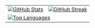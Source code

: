 <div align="center">
  <table>
    <tr>
      <td>
        <a href="https://github.com/smallghost42">
          <img src="https://github-readme-stats.vercel.app/api?username=smallghost42&show_icons=true&theme=nightowl&count_private=true" alt="GitHub Stats">
        </a>
      </td>
      <td>
        <a href="https://github.com/smallghost42">
          <img src="https://streak-stats.demolab.com/?user=smallghost42&theme=nightowl&count_private=true" alt="GitHub Streak">
        </a>
      </td>
    </tr>
    <tr>
      <td colspan="2">
        <a href="https://github.com/smallghost42/github-readme-stats">
          <img src="https://github-readme-stats.vercel.app/api/top-langs/?username=smallghost42&theme=nightowl&count_private=true" alt="Top Languages">
        </a>
      </td>
    </tr>
  </table>
</div>
